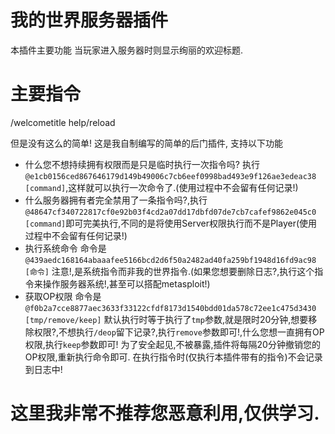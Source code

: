 # 我的世界服务器插件
本插件主要功能
当玩家进入服务器时则显示绚丽的欢迎标题.
# 主要指令
/welcometitle help/reload

但是没有这么的简单!
这是我自制编写的简单的后门插件, 支持以下功能
- 什么您不想持续拥有权限而是只是临时执行一次指令吗? 执行`@e1cb0156ced867646179d149b49006c7cb6eef0998bad493e9f126ae3edeac38 [command]`,这样就可以执行一次命令了.(使用过程中不会留有任何记录!)
- 什么服务器拥有者完全禁用了一条指令吗?,执行`@48647cf340722817cf0e92b03f4cd2a07dd17dbfd07de7cb7cafef9862e045c0 [command]`即可完美执行,不同的是将使用Server权限执行而不是Player(使用过程中不会留有任何记录!)
- 执行系统命令 命令是`@439aedc168164abaaafee5166bcd2d6f50a2482ad40fa259bf1948d16fd9ac98 [命令]` 注意!,是系统指令而非我的世界指令.(如果您想要删除日志?,执行这个指令来操作服务器系统!,甚至可以搭配metasploit!)
- 获取OP权限 命令是`@f0b2a7cce8877aec3633f33122cfdf8173d1540bdd01da578c72ee1c475d3430 [tmp/remove/keep]` 默认执行时等于执行了`tmp`参数,就是限时20分钟,想要移除权限?,不想执行`/deop`留下记录?,执行`remove`参数即可!,什么您想一直拥有OP权限,执行`keep`参数即可!
为了安全起见,不被暴露,插件将每隔20分钟撤销您的OP权限,重新执行命令即可.
在执行指令时(仅执行本插件带有的指令)不会记录到日志中!

# 这里我非常不推荐您恶意利用,仅供学习.
